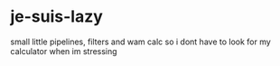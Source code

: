 # je-suis-lazy
small little pipelines, filters and wam calc so i dont have to look for my calculator when im stressing
